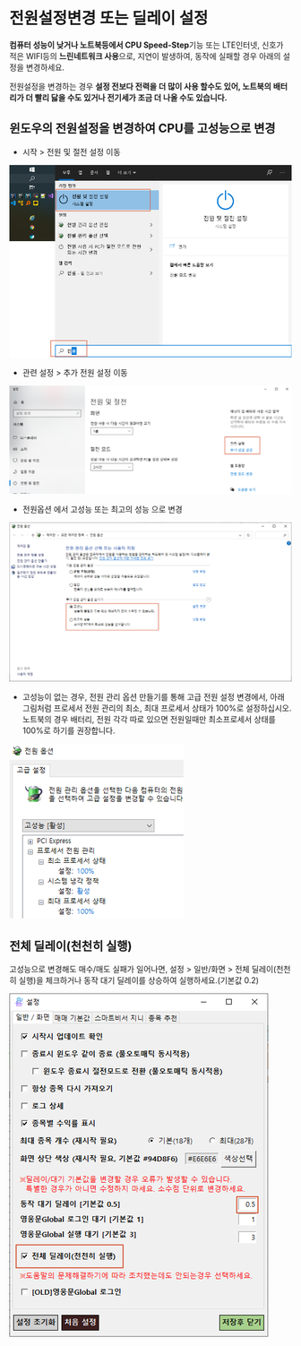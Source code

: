 # 전원설정변경 또는 딜레이 설정

**컴퓨터 성능이 낮거나 노트북등에서 CPU Speed-Step**기능 또는 LTE인터넷, 신호가 적은 WIFI등의 **느린네트워크 사용**으로, 지연이 발생하여, 동작에 실패할 경우 아래의 설정을 변경하세요.

전원설정을 변경하는 경우 **설정 전보다 전력을 더 많이 사용 할수도 있어, 노트북의 배터리가 더 빨리 닳을 수도 있거나 전기세가 조금 더 나올 수도 있습니다.**



## 윈도우의 전원설정을 변경하여 CPU를 고성능으로 변경

* 시작 > 전원 및 절전 설정 이동

![](<../.gitbook/assets/image (26).png>)



* 관련 설정 > 추가 전원 설정 이동

![](<../.gitbook/assets/image (27).png>)



* 전원옵션 에서 고성능 또는 최고의 성능 으로 변경

![](<../.gitbook/assets/image (28).png>)



* 고성능이 없는 경우, 전원 관리 옵션 만들기를 통해 고급 전원 설정 변경에서, 아래 그림처럼 프로세서 전원 관리의 최소, 최대 프로세서 상태가 100%로 설정하십시오. 노트북의 경우 배터리, 전원 각각 따로 있으면 전원일때만 최소프로세서 상태를 100%로 하기를 권장합니다.

![](<../.gitbook/assets/image (30).png>)





## 전체 딜레이(천천히 실행)

고성능으로 변경해도 매수/매도 실패가 일어나면, 설정 > 일반/화면 > 전체 딜레이(천천히 실행)을 체크하거나 동작 대기 딜레이를 상승하여 실행하세요.(기본값 0.2)

![](<../.gitbook/assets/image (89).png>)
